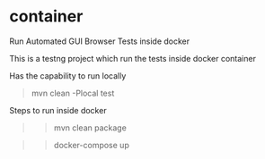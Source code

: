 # container
Run Automated GUI Browser Tests inside docker

This is a testng project which run the tests inside docker container

Has the capability to run locally
  >mvn clean -Plocal test

Steps to run inside docker
>> mvn clean package

>>docker-compose up 

